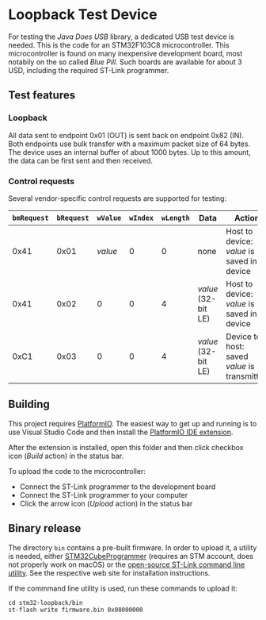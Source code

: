 # Loopback Test Device

For testing the *Java Does USB* library, a dedicated USB test device is needed. This is the code for an STM32F103C8 microcontroller. This microcontroller is found on many inexpensive development board, most notabily on the so called *Blue Pill*. Such boards are available for about 3 USD, including the required ST-Link programmer.


## Test features

### Loopback

All data sent to endpoint 0x01 (OUT) is sent back on endpoint 0x82 (IN). Both endpoints use bulk transfer with a maximum packet size of 64 bytes. The device uses an internal buffer of about 1000 bytes. Up to this amount, the data can be first sent and then received.

### Control requests

Several vendor-specific control requests are supported for testing:

| `bmRequest` | `bRequest` | `wValue` | `wIndex` | `wLength` | Data | Action |
| - | - | - | - | - | - | - |
| 0x41 | 0x01 | *value* | 0 | 0 | none | Host to device: *value* is saved in device |
| 0x41 | 0x02 | 0 | 0 | 4 | *value* (32-bit LE) | Host to device: *value* is saved in device |
| 0xC1 | 0x03 | 0 | 0 | 4 | *value* (32-bit LE) | Device to host: saved *value* is transmitted |


## Building

This project requires [PlatformIO](https://platformio.org/). The easiest way to get up and running is to use Visual Studio Code and then install the [PlatformIO IDE extension](https://marketplace.visualstudio.com/items?itemName=platformio.platformio-ide).

After the extension is installed, open this folder and then click checkbox icon (*Build* action) in the status bar.

To upload the code to the microcontroller:

- Connect the ST-Link programmer to the development board
- Connect the ST-Link programmer to your computer
- Click the arrow icon (*Upload* action) in the status bar


## Binary release

The directory `bin` contains a pre-built firmware. In order to upload it, a utility is needed, either [STM32CubeProgrammer](https://www.st.com/en/development-tools/stm32cubeprog.html) (requires an STM account, does not properly work on macOS) or the [open-source ST-Link command line utility](https://github.com/stlink-org/stlink). See the respective web site for installation instructions.

If the commmand line utility is used, run these commands to upload it:

```
cd stm32-loopback/bin
st-flash write firmware.bin 0x08000000
```
